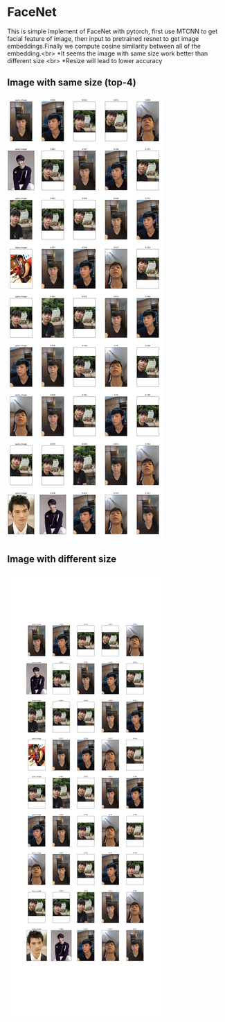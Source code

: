 # FaceNet
This is simple implement of FaceNet with pytorch, first use MTCNN to get facial feature of image, then input to pretrained resnet to get image embeddings.Finally we compute cosine similarity between all of the embedding.<br\>
*It seems the image with same size work better than different size <br\>
*Resize will lead to lower accuracy

## Image with same size (top-4)
![image](https://github.com/AppleHank/FaceNet/blob/main/output_without_resize.png)

## Image with different size
![image](https://github.com/AppleHank/FaceNet/blob/main/output.png)

